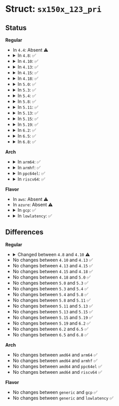 # Struct: <code>sx150x_123_pri</code>

## Status
<b>Regular</b>
<ul>
<li>
In <code>4.4</code>: Absent ⚠️
</li>
<li>
<details>
<summary>In <code>4.8</code>: ✅</summary>

```c
struct sx150x_123_pri {
    u8 reg_pld_mode;
    u8 reg_pld_table0;
    u8 reg_pld_table1;
    u8 reg_pld_table2;
    u8 reg_pld_table3;
    u8 reg_pld_table4;
    u8 reg_advance;
};
```
</details>
</li>
<li>
<details>
<summary>In <code>4.10</code>: ✅</summary>

```c
struct sx150x_123_pri {
    u8 reg_pld_mode;
    u8 reg_pld_table0;
    u8 reg_pld_table1;
    u8 reg_pld_table2;
    u8 reg_pld_table3;
    u8 reg_pld_table4;
    u8 reg_advanced;
};
```
</details>
</li>
<li>
<details>
<summary>In <code>4.13</code>: ✅</summary>

```c
struct sx150x_123_pri {
    u8 reg_pld_mode;
    u8 reg_pld_table0;
    u8 reg_pld_table1;
    u8 reg_pld_table2;
    u8 reg_pld_table3;
    u8 reg_pld_table4;
    u8 reg_advanced;
};
```
</details>
</li>
<li>
<details>
<summary>In <code>4.15</code>: ✅</summary>

```c
struct sx150x_123_pri {
    u8 reg_pld_mode;
    u8 reg_pld_table0;
    u8 reg_pld_table1;
    u8 reg_pld_table2;
    u8 reg_pld_table3;
    u8 reg_pld_table4;
    u8 reg_advanced;
};
```
</details>
</li>
<li>
<details>
<summary>In <code>4.18</code>: ✅</summary>

```c
struct sx150x_123_pri {
    u8 reg_pld_mode;
    u8 reg_pld_table0;
    u8 reg_pld_table1;
    u8 reg_pld_table2;
    u8 reg_pld_table3;
    u8 reg_pld_table4;
    u8 reg_advanced;
};
```
</details>
</li>
<li>
<details>
<summary>In <code>5.0</code>: ✅</summary>

```c
struct sx150x_123_pri {
    u8 reg_pld_mode;
    u8 reg_pld_table0;
    u8 reg_pld_table1;
    u8 reg_pld_table2;
    u8 reg_pld_table3;
    u8 reg_pld_table4;
    u8 reg_advanced;
};
```
</details>
</li>
<li>
<details>
<summary>In <code>5.3</code>: ✅</summary>

```c
struct sx150x_123_pri {
    u8 reg_pld_mode;
    u8 reg_pld_table0;
    u8 reg_pld_table1;
    u8 reg_pld_table2;
    u8 reg_pld_table3;
    u8 reg_pld_table4;
    u8 reg_advanced;
};
```
</details>
</li>
<li>
<details>
<summary>In <code>5.4</code>: ✅</summary>

```c
struct sx150x_123_pri {
    u8 reg_pld_mode;
    u8 reg_pld_table0;
    u8 reg_pld_table1;
    u8 reg_pld_table2;
    u8 reg_pld_table3;
    u8 reg_pld_table4;
    u8 reg_advanced;
};
```
</details>
</li>
<li>
<details>
<summary>In <code>5.8</code>: ✅</summary>

```c
struct sx150x_123_pri {
    u8 reg_pld_mode;
    u8 reg_pld_table0;
    u8 reg_pld_table1;
    u8 reg_pld_table2;
    u8 reg_pld_table3;
    u8 reg_pld_table4;
    u8 reg_advanced;
};
```
</details>
</li>
<li>
<details>
<summary>In <code>5.11</code>: ✅</summary>

```c
struct sx150x_123_pri {
    u8 reg_pld_mode;
    u8 reg_pld_table0;
    u8 reg_pld_table1;
    u8 reg_pld_table2;
    u8 reg_pld_table3;
    u8 reg_pld_table4;
    u8 reg_advanced;
};
```
</details>
</li>
<li>
<details>
<summary>In <code>5.13</code>: ✅</summary>

```c
struct sx150x_123_pri {
    u8 reg_pld_mode;
    u8 reg_pld_table0;
    u8 reg_pld_table1;
    u8 reg_pld_table2;
    u8 reg_pld_table3;
    u8 reg_pld_table4;
    u8 reg_advanced;
};
```
</details>
</li>
<li>
<details>
<summary>In <code>5.15</code>: ✅</summary>

```c
struct sx150x_123_pri {
    u8 reg_pld_mode;
    u8 reg_pld_table0;
    u8 reg_pld_table1;
    u8 reg_pld_table2;
    u8 reg_pld_table3;
    u8 reg_pld_table4;
    u8 reg_advanced;
};
```
</details>
</li>
<li>
<details>
<summary>In <code>5.19</code>: ✅</summary>

```c
struct sx150x_123_pri {
    u8 reg_pld_mode;
    u8 reg_pld_table0;
    u8 reg_pld_table1;
    u8 reg_pld_table2;
    u8 reg_pld_table3;
    u8 reg_pld_table4;
    u8 reg_advanced;
};
```
</details>
</li>
<li>
<details>
<summary>In <code>6.2</code>: ✅</summary>

```c
struct sx150x_123_pri {
    u8 reg_pld_mode;
    u8 reg_pld_table0;
    u8 reg_pld_table1;
    u8 reg_pld_table2;
    u8 reg_pld_table3;
    u8 reg_pld_table4;
    u8 reg_advanced;
};
```
</details>
</li>
<li>
<details>
<summary>In <code>6.5</code>: ✅</summary>

```c
struct sx150x_123_pri {
    u8 reg_pld_mode;
    u8 reg_pld_table0;
    u8 reg_pld_table1;
    u8 reg_pld_table2;
    u8 reg_pld_table3;
    u8 reg_pld_table4;
    u8 reg_advanced;
};
```
</details>
</li>
<li>
<details>
<summary>In <code>6.8</code>: ✅</summary>

```c
struct sx150x_123_pri {
    u8 reg_pld_mode;
    u8 reg_pld_table0;
    u8 reg_pld_table1;
    u8 reg_pld_table2;
    u8 reg_pld_table3;
    u8 reg_pld_table4;
    u8 reg_advanced;
};
```
</details>
</li>
</ul>
<b>Arch</b>
<ul>
<li>
<details>
<summary>In <code>arm64</code>: ✅</summary>

```c
struct sx150x_123_pri {
    u8 reg_pld_mode;
    u8 reg_pld_table0;
    u8 reg_pld_table1;
    u8 reg_pld_table2;
    u8 reg_pld_table3;
    u8 reg_pld_table4;
    u8 reg_advanced;
};
```
</details>
</li>
<li>
<details>
<summary>In <code>armhf</code>: ✅</summary>

```c
struct sx150x_123_pri {
    u8 reg_pld_mode;
    u8 reg_pld_table0;
    u8 reg_pld_table1;
    u8 reg_pld_table2;
    u8 reg_pld_table3;
    u8 reg_pld_table4;
    u8 reg_advanced;
};
```
</details>
</li>
<li>
<details>
<summary>In <code>ppc64el</code>: ✅</summary>

```c
struct sx150x_123_pri {
    u8 reg_pld_mode;
    u8 reg_pld_table0;
    u8 reg_pld_table1;
    u8 reg_pld_table2;
    u8 reg_pld_table3;
    u8 reg_pld_table4;
    u8 reg_advanced;
};
```
</details>
</li>
<li>
<details>
<summary>In <code>riscv64</code>: ✅</summary>

```c
struct sx150x_123_pri {
    u8 reg_pld_mode;
    u8 reg_pld_table0;
    u8 reg_pld_table1;
    u8 reg_pld_table2;
    u8 reg_pld_table3;
    u8 reg_pld_table4;
    u8 reg_advanced;
};
```
</details>
</li>
</ul>
<b>Flavor</b>
<ul>
<li>
In <code>aws</code>: Absent ⚠️
</li>
<li>
In <code>azure</code>: Absent ⚠️
</li>
<li>
<details>
<summary>In <code>gcp</code>: ✅</summary>

```c
struct sx150x_123_pri {
    u8 reg_pld_mode;
    u8 reg_pld_table0;
    u8 reg_pld_table1;
    u8 reg_pld_table2;
    u8 reg_pld_table3;
    u8 reg_pld_table4;
    u8 reg_advanced;
};
```
</details>
</li>
<li>
<details>
<summary>In <code>lowlatency</code>: ✅</summary>

```c
struct sx150x_123_pri {
    u8 reg_pld_mode;
    u8 reg_pld_table0;
    u8 reg_pld_table1;
    u8 reg_pld_table2;
    u8 reg_pld_table3;
    u8 reg_pld_table4;
    u8 reg_advanced;
};
```
</details>
</li>
</ul>

## Differences
<b>Regular</b>
<ul>
<li>
<details>
<summary>Changed between <code>4.8</code> and <code>4.10</code> ⚠️</summary>
<ul>
<li>
<b>Field added. </b>
<code>u8 reg_advanced</code>
</li>
<li>
<b>Field removed. </b>
<code>u8 reg_advance</code>
</li>
</ul>
</details>
</li>
<li>
No changes between <code>4.10</code> and <code>4.13</code> ✅
</li>
<li>
No changes between <code>4.13</code> and <code>4.15</code> ✅
</li>
<li>
No changes between <code>4.15</code> and <code>4.18</code> ✅
</li>
<li>
No changes between <code>4.18</code> and <code>5.0</code> ✅
</li>
<li>
No changes between <code>5.0</code> and <code>5.3</code> ✅
</li>
<li>
No changes between <code>5.3</code> and <code>5.4</code> ✅
</li>
<li>
No changes between <code>5.4</code> and <code>5.8</code> ✅
</li>
<li>
No changes between <code>5.8</code> and <code>5.11</code> ✅
</li>
<li>
No changes between <code>5.11</code> and <code>5.13</code> ✅
</li>
<li>
No changes between <code>5.13</code> and <code>5.15</code> ✅
</li>
<li>
No changes between <code>5.15</code> and <code>5.19</code> ✅
</li>
<li>
No changes between <code>5.19</code> and <code>6.2</code> ✅
</li>
<li>
No changes between <code>6.2</code> and <code>6.5</code> ✅
</li>
<li>
No changes between <code>6.5</code> and <code>6.8</code> ✅
</li>
</ul>
<b>Arch</b>
<ul>
<li>
No changes between <code>amd64</code> and <code>arm64</code> ✅
</li>
<li>
No changes between <code>amd64</code> and <code>armhf</code> ✅
</li>
<li>
No changes between <code>amd64</code> and <code>ppc64el</code> ✅
</li>
<li>
No changes between <code>amd64</code> and <code>riscv64</code> ✅
</li>
</ul>
<b>Flavor</b>
<ul>
<li>
No changes between <code>generic</code> and <code>gcp</code> ✅
</li>
<li>
No changes between <code>generic</code> and <code>lowlatency</code> ✅
</li>
</ul>
